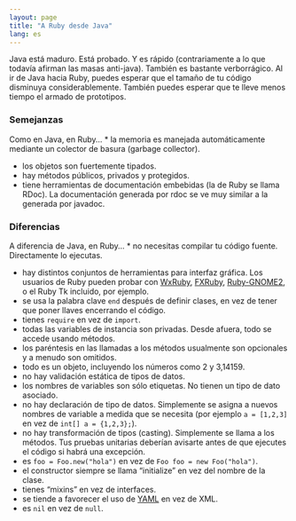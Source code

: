 ```yaml
---
layout: page
title: "A Ruby desde Java"
lang: es
---
```


Java está maduro. Está probado. Y es rápido (contrariamente a lo que
todavía afirman las masas anti-java). También es bastante verborrágico.
Al ir de Java hacia Ruby, puedes esperar que el tamaño de tu código
disminuya considerablemente. También puedes esperar que te lleve menos
tiempo el armado de prototipos.

### Semejanzas

 Como en Java, en Ruby… * la memoria es manejada automáticamente mediante un colector de basura
  (garbage collector).
* los objetos son fuertemente tipados.
* hay métodos públicos, privados y protegidos.
* tiene herramientas de documentación embebidas (la de Ruby se llama
  RDoc). La documentación generada por rdoc se ve muy similar a la
  generada por javadoc.

### Diferencias

 A diferencia de Java, en Ruby… * no necesitas compilar tu código fuente. Directamente lo ejecutas.
* hay distintos conjuntos de herramientas para interfaz gráfica. Los
  usuarios de Ruby pueden probar con [WxRuby][1], [FXRuby][2],
  [Ruby-GNOME2][3], o el Ruby Tk incluido, por ejemplo.
* se usa la palabra clave `end` después de definir clases, en vez de
  tener que poner llaves encerrando el código.
* tienes `require` en vez de `import`.
* todas las variables de instancia son privadas. Desde afuera, todo se
  accede usando métodos.
* los paréntesis en las llamadas a los métodos usualmente son opcionales
  y a menudo son omitidos.
* todo es un objeto, incluyendo los números como 2 y 3,14159.
* no hay validación estática de tipos de datos.
* los nombres de variables son sólo etiquetas. No tienen un tipo de dato
  asociado.
* no hay declaración de tipo de datos. Simplemente se asigna a nuevos
  nombres de variable a medida que se necesita (por ejemplo `a =
  [1,2,3]` en vez de `int[] a = {1,2,3};`).
* no hay transformación de tipos (casting). Simplemente se llama a los
  métodos. Tus pruebas unitarias deberían avisarte antes de que ejecutes
  el código si habrá una excepción.
* es `foo = Foo.new("hola")` en vez de `Foo foo = new Foo("hola")`.
* el constructor siempre se llama “initialize” en vez del nombre de la
  clase.
* tienes “mixins” en vez de interfaces.
* se tiende a favorecer el uso de [YAML][4] en vez de XML.
* es `nil` en vez de `null`.



[1]: http://wxruby.rubyforge.org/wiki/wiki.pl
[2]: http://www.fxruby.org/
[3]: http://ruby-gnome2.sourceforge.jp/
[4]: http://www.yaml.org/
